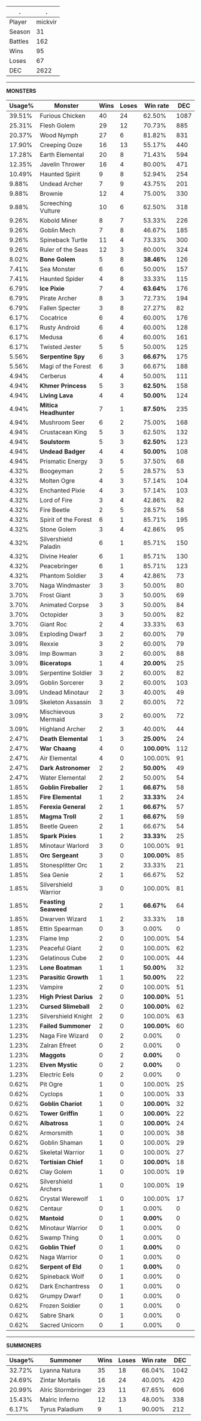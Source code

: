.|.
|-|-
Player|mickvir
Season|31
Battles|162
Wins|95
Loses|67
DEC|2622

---
**MONSTERS**

Usage%|Monster|Wins|Loses|Win rate|DEC|
-|-|-|-|-|-|
39.51%|Furious Chicken|40|24|62.50%|1087|
25.31%|Flesh Golem|29|12|70.73%|885|
20.37%|Wood Nymph|27|6|81.82%|831|
17.90%|Creeping Ooze|16|13|55.17%|440|
17.28%|Earth Elemental|20|8|71.43%|594|
12.35%|Javelin Thrower|16|4|80.00%|471|
10.49%|Haunted Spirit|9|8|52.94%|254|
9.88%|Undead Archer|7|9|43.75%|201|
9.88%|Brownie|12|4|75.00%|330|
9.88%|Screeching Vulture|10|6|62.50%|318|
9.26%|Kobold Miner|8|7|53.33%|226|
9.26%|Goblin Mech|7|8|46.67%|185|
9.26%|Spineback Turtle|11|4|73.33%|300|
9.26%|Ruler of the Seas|12|3|80.00%|324|
8.02%|**Bone Golem**|5|8|**38.46%**|126|
7.41%|Sea Monster|6|6|50.00%|157|
7.41%|Haunted Spider|4|8|33.33%|115|
6.79%|**Ice Pixie**|7|4|**63.64%**|176|
6.79%|Pirate Archer|8|3|72.73%|194|
6.79%|Fallen Specter|3|8|27.27%|82|
6.17%|Cocatrice|6|4|60.00%|176|
6.17%|Rusty Android|6|4|60.00%|128|
6.17%|Medusa|6|4|60.00%|161|
6.17%|Twisted Jester|5|5|50.00%|125|
5.56%|**Serpentine Spy**|6|3|**66.67%**|175|
5.56%|Magi of the Forest|6|3|66.67%|188|
4.94%|Cerberus|4|4|50.00%|111|
4.94%|**Khmer Princess**|5|3|**62.50%**|158|
4.94%|**Living Lava**|4|4|**50.00%**|124|
4.94%|**Mitica Headhunter**|7|1|**87.50%**|235|
4.94%|Mushroom Seer|6|2|75.00%|168|
4.94%|Crustacean King|5|3|62.50%|132|
4.94%|**Soulstorm**|5|3|**62.50%**|123|
4.94%|**Undead Badger**|4|4|**50.00%**|108|
4.94%|Prismatic Energy|3|5|37.50%|68|
4.32%|Boogeyman|2|5|28.57%|53|
4.32%|Molten Ogre|4|3|57.14%|104|
4.32%|Enchanted Pixie|4|3|57.14%|103|
4.32%|Lord of Fire|3|4|42.86%|82|
4.32%|Fire Beetle|2|5|28.57%|58|
4.32%|Spirit of the Forest|6|1|85.71%|195|
4.32%|Stone Golem|3|4|42.86%|95|
4.32%|Silvershield Paladin|6|1|85.71%|150|
4.32%|Divine Healer|6|1|85.71%|130|
4.32%|Peacebringer|6|1|85.71%|123|
4.32%|Phantom Soldier|3|4|42.86%|73|
3.70%|Naga Windmaster|3|3|50.00%|80|
3.70%|Frost Giant|3|3|50.00%|69|
3.70%|Animated Corpse|3|3|50.00%|84|
3.70%|Octopider|3|3|50.00%|82|
3.70%|Giant Roc|2|4|33.33%|63|
3.09%|Exploding Dwarf|3|2|60.00%|79|
3.09%|Rexxie|3|2|60.00%|79|
3.09%|Imp Bowman|3|2|60.00%|88|
3.09%|**Biceratops**|1|4|**20.00%**|25|
3.09%|Serpentine Soldier|3|2|60.00%|82|
3.09%|Goblin Sorcerer|3|2|60.00%|103|
3.09%|Undead Minotaur|2|3|40.00%|49|
3.09%|Skeleton Assassin|3|2|60.00%|72|
3.09%|Mischievous Mermaid|3|2|60.00%|72|
3.09%|Highland Archer|2|3|40.00%|44|
2.47%|**Death Elemental**|1|3|**25.00%**|24|
2.47%|**War Chaang**|4|0|**100.00%**|112|
2.47%|Air Elemental|4|0|100.00%|91|
2.47%|**Dark Astronomer**|2|2|**50.00%**|49|
2.47%|Water Elemental|2|2|50.00%|54|
1.85%|**Goblin Fireballer**|2|1|**66.67%**|58|
1.85%|**Fire Elemental**|1|2|**33.33%**|24|
1.85%|**Ferexia General**|2|1|**66.67%**|57|
1.85%|**Magma Troll**|2|1|**66.67%**|59|
1.85%|Beetle Queen|2|1|66.67%|54|
1.85%|**Spark Pixies**|1|2|**33.33%**|25|
1.85%|Minotaur Warlord|3|0|100.00%|91|
1.85%|**Orc Sergeant**|3|0|**100.00%**|85|
1.85%|Stonesplitter Orc|1|2|33.33%|21|
1.85%|Sea Genie|2|1|66.67%|52|
1.85%|Silvershield Warrior|3|0|100.00%|81|
1.85%|**Feasting Seaweed**|2|1|**66.67%**|64|
1.85%|Dwarven Wizard|1|2|33.33%|18|
1.85%|Ettin Spearman|0|3|0.00%|0|
1.23%|Flame Imp|2|0|100.00%|54|
1.23%|Peaceful Giant|2|0|100.00%|62|
1.23%|Gelatinous Cube|2|0|100.00%|44|
1.23%|**Lone Boatman**|1|1|**50.00%**|32|
1.23%|**Parasitic Growth**|1|1|**50.00%**|22|
1.23%|Vampire|2|0|100.00%|51|
1.23%|**High Priest Darius**|2|0|**100.00%**|51|
1.23%|**Cursed Slimeball**|2|0|**100.00%**|62|
1.23%|Silvershield Knight|2|0|100.00%|63|
1.23%|**Failed Summoner**|2|0|**100.00%**|60|
1.23%|Naga Fire Wizard|0|2|0.00%|0|
1.23%|Zalran Efreet|0|2|0.00%|0|
1.23%|**Maggots**|0|2|**0.00%**|0|
1.23%|**Elven Mystic**|0|2|**0.00%**|0|
1.23%|Electric Eels|0|2|0.00%|0|
0.62%|Pit Ogre|1|0|100.00%|25|
0.62%|Cyclops|1|0|100.00%|33|
0.62%|**Goblin Chariot**|1|0|**100.00%**|32|
0.62%|**Tower Griffin**|1|0|**100.00%**|22|
0.62%|**Albatross**|1|0|**100.00%**|24|
0.62%|Armorsmith|1|0|100.00%|38|
0.62%|Goblin Shaman|1|0|100.00%|29|
0.62%|Skeletal Warrior|1|0|100.00%|27|
0.62%|**Tortisian Chief**|1|0|**100.00%**|18|
0.62%|Clay Golem|1|0|100.00%|19|
0.62%|Silvershield Archers|1|0|100.00%|19|
0.62%|Crystal Werewolf|1|0|100.00%|17|
0.62%|Centaur|0|1|0.00%|0|
0.62%|**Mantoid**|0|1|**0.00%**|0|
0.62%|Minotaur Warrior|0|1|0.00%|0|
0.62%|Swamp Thing|0|1|0.00%|0|
0.62%|**Goblin Thief**|0|1|**0.00%**|0|
0.62%|Naga Warrior|0|1|0.00%|0|
0.62%|**Serpent of Eld**|0|1|**0.00%**|0|
0.62%|Spineback Wolf|0|1|0.00%|0|
0.62%|Dark Enchantress|0|1|0.00%|0|
0.62%|Grumpy Dwarf|0|1|0.00%|0|
0.62%|Frozen Soldier|0|1|0.00%|0|
0.62%|Sabre Shark|0|1|0.00%|0|
0.62%|Sacred Unicorn|0|1|0.00%|0|

---
**SUMMONERS**

Usage%|Summoner|Wins|Loses|Win rate|DEC|
-|-|-|-|-|-|
32.72%|Lyanna Natura|35|18|66.04%|1042|
24.69%|Zintar Mortalis|16|24|40.00%|420|
20.99%|Alric Stormbringer|23|11|67.65%|606|
15.43%|Malric Inferno|12|13|48.00%|338|
6.17%|Tyrus Paladium|9|1|90.00%|212|
